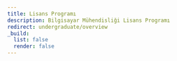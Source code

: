 ```yaml
---
title: Lisans Programı
description: Bilgisayar Mühendisliği Lisans Programı
redirect: undergraduate/overview
_build:
  list: false
  render: false
---
```

